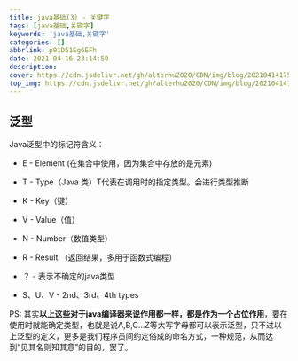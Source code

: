 ```yaml
---
title: java基础(3) - 关键字
tags: [java基础,关键字]
keywords: 'java基础,关键字'
categories: []
abbrlink: p91D51Eg6EFh
date: 2021-04-16 23:14:50
description:
cover: https://cdn.jsdelivr.net/gh/alterhu2020/CDN/img/blog/20210414175757.jpeg
top_img: https://cdn.jsdelivr.net/gh/alterhu2020/CDN/img/blog/20210414175757.jpeg
---
```



## 泛型

Java泛型中的标记符含义：
 
 - E - Element (在集合中使用，因为集合中存放的是元素)

 - T - Type（Java 类）T代表在调用时的指定类型。会进行类型推断

 - K - Key（键）
 - V - Value（值）
 
 - N - Number（数值类型）
 - R - Result （返回结果，多用于函数式编程）

- ？ -  表示不确定的java类型
- S、U、V  - 2nd、3rd、4th types

 PS: 其实**以上这些对于java编译器来说作用都一样，都是作为一个占位作用**，要在使用时就能确定类型，也就是说A,B,C...Z等大写字母都可以表示泛型，只不过以上泛型的定义，更多是我们程序员间约定俗成的命名方式，一种规范，从而达到“见其名则知其意”的目的，罢了。

